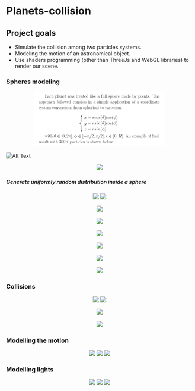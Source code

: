 # Planets-collision

## Project goals

* Simulate the collision among two particles systems.
* Modeling the motion of an astronomical object.
* Use shaders programming (other than ThreeJs and WebGL libraries) to render our scene.

### Spheres modeling

<p align="center"> 
  <img src="https://github.com/tom1092/Planets-collision/blob/master/readmeImages/1.png" style="height: 70%; width: 70%;">
</p>

![Alt Text](https://github.com/tom1092/Planets-collision/blob/master/readmeImages/img1764.png)

<p align="center"> 
  <img src="https://github.com/tom1092/Planets-collision/blob/master/readmeImages/Sun.png">
</p>

##### Generate uniformly random distribution inside a sphere

<p align="center"> 
  <img src="https://github.com/tom1092/Planets-collision/blob/master/readmeImages/2.png">
  <img src="https://github.com/tom1092/Planets-collision/blob/master/readmeImages/3.png">
</p>

<p align="center"> 
  <img src="https://github.com/tom1092/Planets-collision/blob/master/readmeImages/circleNonUniform.png">
</p>

<p align="center"> 
  <img src="https://github.com/tom1092/Planets-collision/blob/master/readmeImages/4.png">
</p>

<p align="center"> 
  <img src="https://github.com/tom1092/Planets-collision/blob/master/readmeImages/sampling.gif">
</p>

<p align="center"> 
  <img src="https://github.com/tom1092/Planets-collision/blob/master/readmeImages/5.png">
</p>

<p align="center"> 
  <img src="https://github.com/tom1092/Planets-collision/blob/master/readmeImages/circleUniform.png">
</p>

<p align="center"> 
  <img src="https://github.com/tom1092/Planets-collision/blob/master/readmeImages/6.png">
</p>

### Collisions

<p align="center"> 
  <img src="https://github.com/tom1092/Planets-collision/blob/master/readmeImages/7.png">
  <img src="https://github.com/tom1092/Planets-collision/blob/master/readmeImages/8.png">
</p>


<p align="center"> 
  <img src="https://github.com/tom1092/Planets-collision/blob/master/readmeImages/CollisionDirection_mod.gif">
</p>

<p align="center"> 
  <img src="https://github.com/tom1092/Planets-collision/blob/master/readmeImages/9.png">
</p>


### Modelling the motion
<p align="center"> 
  <img src="https://github.com/tom1092/Planets-collision/blob/master/readmeImages/motion1.png">
  <img src="https://github.com/tom1092/Planets-collision/blob/master/readmeImages/motion2.png">
  <img src="https://github.com/tom1092/Planets-collision/blob/master/readmeImages/motion3.png">
</p>


### Modelling lights
<p align="center"> 
  <img src="https://github.com/tom1092/Planets-collision/blob/master/readmeImages/10.png">
  <img src="https://github.com/tom1092/Planets-collision/blob/master/readmeImages/9.png">
  <img src="https://github.com/tom1092/Planets-collision/blob/master/readmeImages/11.png">
</p>
